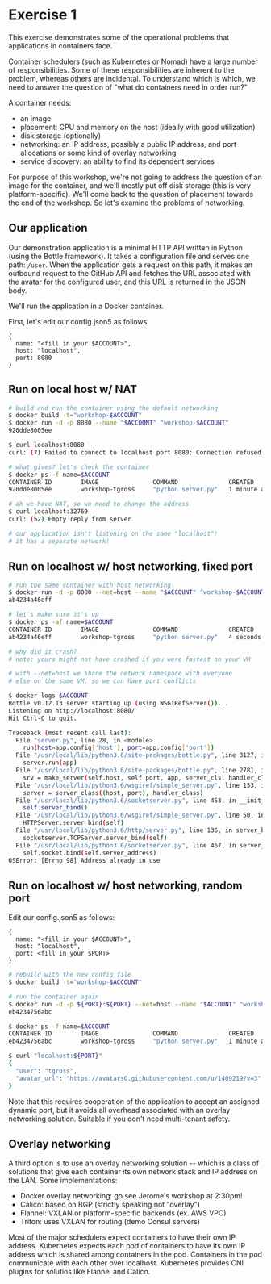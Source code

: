 # Exercise 1

This exercise demonstrates some of the operational problems that applications in containers face.

Container schedulers (such as Kubernetes or Nomad) have a large number of responsibilities. Some of these responsibilities are inherent to the problem, whereas others are incidental. To understand which is which, we need to answer the question of "what do containers need in order run?"

A container needs:
- an image
- placement: CPU and memory on the host (ideally with good utilization)
- disk storage (optionally)
- networking: an IP address, possibly a public IP address, and port allocations or some kind of overlay networking
- service discovery: an ability to find its dependent services

For purpose of this workshop, we're not going to address the question of an image for the container, and we'll mostly put off disk storage (this is very platform-specific). We'll come back to the question of placement towards the end of the workshop. So let's examine the problems of networking.

## Our application

Our demonstration application is a minimal HTTP API written in Python (using the Bottle framework). It takes a configuration file and serves one path: `/user`. When the application gets a request on this path, it makes an outbound request to the GitHub API and fetches the URL associated with the avatar for the configured user, and this URL is returned in the JSON body.

We'll run the application in a Docker container.

First, let's edit our config.json5 as follows:

```json5
{
  name: "<fill in your $ACCOUNT>",
  host: "localhost",
  port: 8080
}
```


## Run on local host w/ NAT

```bash
# build and run the container using the default networking
$ docker build -t="workshop-$ACCOUNT"
$ docker run -d -p 8080 --name "$ACCOUNT" "workshop-$ACCOUNT"
920dde8005ee

$ curl localhost:8080
curl: (7) Failed to connect to localhost port 8080: Connection refused

# what gives? let's check the container
$ docker ps -f name=$ACCOUNT
CONTAINER ID        IMAGE               COMMAND              CREATED            STATUS             PORTS                     NAMES
920dde8005ee        workshop-tgross     "python server.py"   1 minute ago       Up 1 minute        0.0.0.0:32769->8080/tcp   tgross

# ah we have NAT, so we need to change the address
$ curl localhost:32769
curl: (52) Empty reply from server

# our application isn't listening on the same "localhost"!
# it has a separate network!
```

## Run on localhost w/ host networking, fixed port




```bash
# run the same container with host networking
$ docker run -d -p 8080 --net=host --name "$ACCOUNT" "workshop-$ACCOUNT"
ab4234a46eff

# let's make sure it's up
$ docker ps -af name=$ACCOUNT
CONTAINER ID        IMAGE               COMMAND              CREATED             STATUS                     PORTS     NAMES
ab4234a46eff        workshop-tgross     "python server.py"   4 seconds ago       Exited (1) 3 seconds ago             tgross

# why did it crash?
# note: yours might not have crashed if you were fastest on your VM

# with --net=host we share the network namespace with everyone
# else on the same VM, so we can have port conflicts

$ docker logs $ACCOUNT
Bottle v0.12.13 server starting up (using WSGIRefServer())...
Listening on http://localhost:8080/
Hit Ctrl-C to quit.

Traceback (most recent call last):
  File "server.py", line 28, in <module>
    run(host=app.config['host'], port=app.config['port'])
  File "/usr/local/lib/python3.6/site-packages/bottle.py", line 3127, in run
    server.run(app)
  File "/usr/local/lib/python3.6/site-packages/bottle.py", line 2781, in run
    srv = make_server(self.host, self.port, app, server_cls, handler_cls)
  File "/usr/local/lib/python3.6/wsgiref/simple_server.py", line 153, in make_server
    server = server_class((host, port), handler_class)
  File "/usr/local/lib/python3.6/socketserver.py", line 453, in __init__
    self.server_bind()
  File "/usr/local/lib/python3.6/wsgiref/simple_server.py", line 50, in server_bind
    HTTPServer.server_bind(self)
  File "/usr/local/lib/python3.6/http/server.py", line 136, in server_bind
    socketserver.TCPServer.server_bind(self)
  File "/usr/local/lib/python3.6/socketserver.py", line 467, in server_bind
    self.socket.bind(self.server_address)
OSError: [Errno 98] Address already in use

```

## Run on localhost w/ host networking, random port

Edit our config.json5 as follows:

```json5
{
  name: "<fill in your $ACCOUNT>",
  host: "localhost",
  port: <fill in your $PORT>
}
```

```bash
# rebuild with the new config file
$ docker build -t="workshop-$ACCOUNT"

# run the container again
$ docker run -d -p ${PORT}:${PORT} --net=host --name "$ACCOUNT" "workshop-$ACCOUNT"
eb4234756abc

$ docker ps -f name=$ACCOUNT
CONTAINER ID        IMAGE               COMMAND              CREATED            STATUS             PORTS                     NAMES
eb4234756abc        workshop-tgross     "python server.py"   1 minute ago       Up 1 minute        0.0.0.0:8080->8080/tcp   tgross

$ curl "localhost:${PORT}"
{
  "user": "tgross",
  "avatar_url": "https://avatars0.githubusercontent.com/u/1409219?v=3"
}
```

Note that this requires cooperation of the application to accept an assigned dynamic port, but it avoids all overhead associated with an overlay networking solution. Suitable if you don't need multi-tenant safety.


## Overlay networking

A third option is to use an overlay networking solution -- which is a class of solutions that give each container its own network stack and IP address on the LAN. Some implementations:

- Docker overlay networking: go see Jerome's workshop at 2:30pm!
- Calico: based on BGP (strictly speaking not "overlay")
- Flannel: VXLAN or platform-specific backends (ex. AWS VPC)
- Triton: uses VXLAN for routing (demo Consul servers)

Most of the major schedulers expect containers to have their own IP address. Kubernetes expects each pod of containers to have its own IP address which is shared among containers in the pod. Containers in the pod communicate with each other over localhost. Kubernetes provides CNI plugins for solutios like Flannel and Calico.
